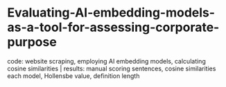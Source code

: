 # Evaluating-AI-embedding-models-as-a-tool-for-assessing-corporate-purpose
code: website scraping, employing AI embedding models, calculating cosine similarities | results: manual scoring sentences, cosine similarities each model, Hollensbe value, definition length

